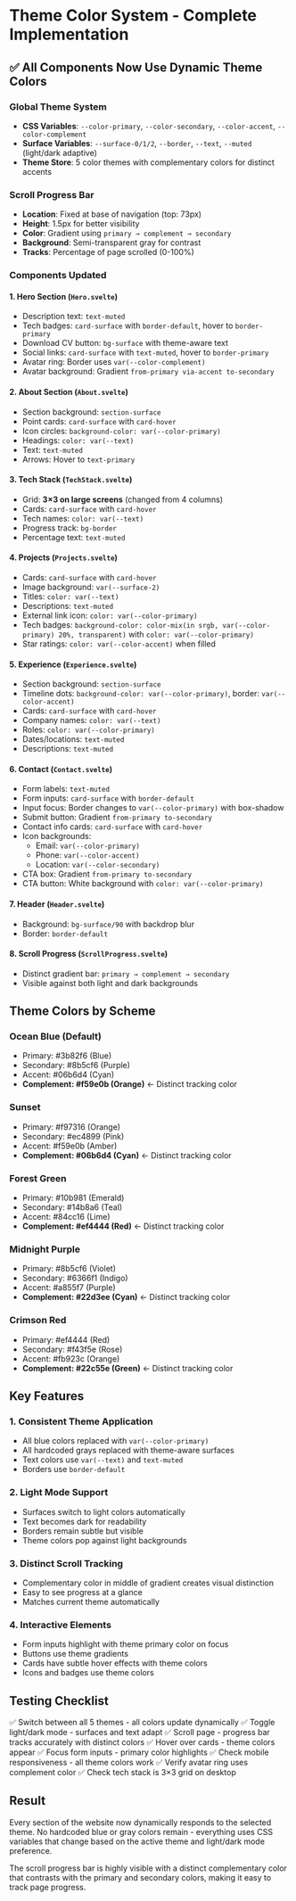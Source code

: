 # Theme Color System - Complete Implementation

## ✅ All Components Now Use Dynamic Theme Colors

### Global Theme System
- **CSS Variables**: `--color-primary`, `--color-secondary`, `--color-accent`, `--color-complement`
- **Surface Variables**: `--surface-0/1/2`, `--border`, `--text`, `--muted` (light/dark adaptive)
- **Theme Store**: 5 color themes with complementary colors for distinct accents

### Scroll Progress Bar
- **Location**: Fixed at base of navigation (top: 73px)
- **Height**: 1.5px for better visibility
- **Color**: Gradient using `primary → complement → secondary`
- **Background**: Semi-transparent gray for contrast
- **Tracks**: Percentage of page scrolled (0-100%)

### Components Updated

#### 1. **Hero Section** (`Hero.svelte`)
- Description text: `text-muted`
- Tech badges: `card-surface` with `border-default`, hover to `border-primary`
- Download CV button: `bg-surface` with theme-aware text
- Social links: `card-surface` with `text-muted`, hover to `border-primary`
- Avatar ring: Border uses `var(--color-complement)`
- Avatar background: Gradient `from-primary via-accent to-secondary`

#### 2. **About Section** (`About.svelte`)
- Section background: `section-surface`
- Point cards: `card-surface` with `card-hover`
- Icon circles: `background-color: var(--color-primary)`
- Headings: `color: var(--text)`
- Text: `text-muted`
- Arrows: Hover to `text-primary`

#### 3. **Tech Stack** (`TechStack.svelte`)
- Grid: **3×3 on large screens** (changed from 4 columns)
- Cards: `card-surface` with `card-hover`
- Tech names: `color: var(--text)`
- Progress track: `bg-border`
- Percentage text: `text-muted`

#### 4. **Projects** (`Projects.svelte`)
- Cards: `card-surface` with `card-hover`
- Image background: `var(--surface-2)`
- Titles: `color: var(--text)`
- Descriptions: `text-muted`
- External link icon: `color: var(--color-primary)`
- Tech badges: `background-color: color-mix(in srgb, var(--color-primary) 20%, transparent)` with `color: var(--color-primary)`
- Star ratings: `color: var(--color-accent)` when filled

#### 5. **Experience** (`Experience.svelte`)
- Section background: `section-surface`
- Timeline dots: `background-color: var(--color-primary)`, border: `var(--color-accent)`
- Cards: `card-surface` with `card-hover`
- Company names: `color: var(--text)`
- Roles: `color: var(--color-primary)`
- Dates/locations: `text-muted`
- Descriptions: `text-muted`

#### 6. **Contact** (`Contact.svelte`)
- Form labels: `text-muted`
- Form inputs: `card-surface` with `border-default`
- Input focus: Border changes to `var(--color-primary)` with box-shadow
- Submit button: Gradient `from-primary to-secondary`
- Contact info cards: `card-surface` with `card-hover`
- Icon backgrounds:
  - Email: `var(--color-primary)`
  - Phone: `var(--color-accent)`
  - Location: `var(--color-secondary)`
- CTA box: Gradient `from-primary to-secondary`
- CTA button: White background with `color: var(--color-primary)`

#### 7. **Header** (`Header.svelte`)
- Background: `bg-surface/90` with backdrop blur
- Border: `border-default`

#### 8. **Scroll Progress** (`ScrollProgress.svelte`)
- Distinct gradient bar: `primary → complement → secondary`
- Visible against both light and dark backgrounds

## Theme Colors by Scheme

### Ocean Blue (Default)
- Primary: #3b82f6 (Blue)
- Secondary: #8b5cf6 (Purple)
- Accent: #06b6d4 (Cyan)
- **Complement: #f59e0b (Orange)** ← Distinct tracking color

### Sunset
- Primary: #f97316 (Orange)
- Secondary: #ec4899 (Pink)
- Accent: #f59e0b (Amber)
- **Complement: #06b6d4 (Cyan)** ← Distinct tracking color

### Forest Green
- Primary: #10b981 (Emerald)
- Secondary: #14b8a6 (Teal)
- Accent: #84cc16 (Lime)
- **Complement: #ef4444 (Red)** ← Distinct tracking color

### Midnight Purple
- Primary: #8b5cf6 (Violet)
- Secondary: #6366f1 (Indigo)
- Accent: #a855f7 (Purple)
- **Complement: #22d3ee (Cyan)** ← Distinct tracking color

### Crimson Red
- Primary: #ef4444 (Red)
- Secondary: #f43f5e (Rose)
- Accent: #fb923c (Orange)
- **Complement: #22c55e (Green)** ← Distinct tracking color

## Key Features

### 1. **Consistent Theme Application**
- All blue colors replaced with `var(--color-primary)`
- All hardcoded grays replaced with theme-aware surfaces
- Text colors use `var(--text)` and `text-muted`
- Borders use `border-default`

### 2. **Light Mode Support**
- Surfaces switch to light colors automatically
- Text becomes dark for readability
- Borders remain subtle but visible
- Theme colors pop against light backgrounds

### 3. **Distinct Scroll Tracking**
- Complementary color in middle of gradient creates visual distinction
- Easy to see progress at a glance
- Matches current theme automatically

### 4. **Interactive Elements**
- Form inputs highlight with theme primary color on focus
- Buttons use theme gradients
- Cards have subtle hover effects with theme colors
- Icons and badges use theme colors

## Testing Checklist

✅ Switch between all 5 themes - all colors update dynamically
✅ Toggle light/dark mode - surfaces and text adapt
✅ Scroll page - progress bar tracks accurately with distinct colors
✅ Hover over cards - theme colors appear
✅ Focus form inputs - primary color highlights
✅ Check mobile responsiveness - all theme colors work
✅ Verify avatar ring uses complement color
✅ Check tech stack is 3×3 grid on desktop

## Result

Every section of the website now dynamically responds to the selected theme. No hardcoded blue or gray colors remain - everything uses CSS variables that change based on the active theme and light/dark mode preference.

The scroll progress bar is highly visible with a distinct complementary color that contrasts with the primary and secondary colors, making it easy to track page progress.
